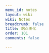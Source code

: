 ```yaml
---
menu_id: notes
layout: wiki
wiki: Notes
breadcrumb: false
title: 站点美化
order: 101
comments: false

---
```


